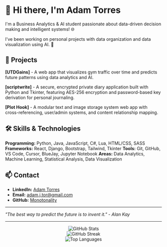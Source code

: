 # 👋 Hi there, I'm Adam Torres

I'm a Business Analytics & AI student passionate about data-driven decision making and intelligent systems! 🌐

I've been working on personal projects with data organization and data visualization using AI. 🚀

## 🚀 Projects

**[UTDGains]** - A web app that visualizes gym traffic over time and predicts future patterns using data analytics and AI.

**[scriptwrite]** - A secure, encrypted private diary application built with Python and Tkinter, featuring AES-256 encryption and password-based key derivation for personal journaling.

**[Plot Hook]** - A modular text and image storage system web app with cross-referencing, user/admin systems, and content relationship mapping.

## 🛠️ Skills & Technologies

**Programming:** Python, Java, JavaScript, C#, Lua, HTML/CSS, SASS
**Frameworks:** React, Django, Bootstrap, Tailwind, Tkinter
**Tools:** Git, GitHub, VS Code, Cursor, BlueJay, Jupyter Notebook
**Areas:** Data Analytics, Machine Learning, Statistical Analysis, Data Visualization

## 📫 Contact

- **LinkedIn:** [Adam Torres](https://www.linkedin.com/in/adam-venegas-torres/)
- **Email:** adam.j.tor@gmail.com
- **GitHub:** [Monotonality](https://github.com/Monotonality)

---

*"The best way to predict the future is to invent it." - Alan Kay*

---

<div align="center">
  <img src="https://github-readme-stats.vercel.app/api?username=Monotonality&show_icons=true&theme=radical" alt="GitHub Stats" />
</div>

<div align="center">
  <img src="https://github-readme-streak-stats.herokuapp.com/?user=Monotonality&theme=radical" alt="GitHub Streak" />
</div>

<div align="center">
  <img src="https://github-readme-stats.vercel.app/api/top-langs/?username=Monotonality&layout=compact&theme=radical" alt="Top Languages" />
</div>
